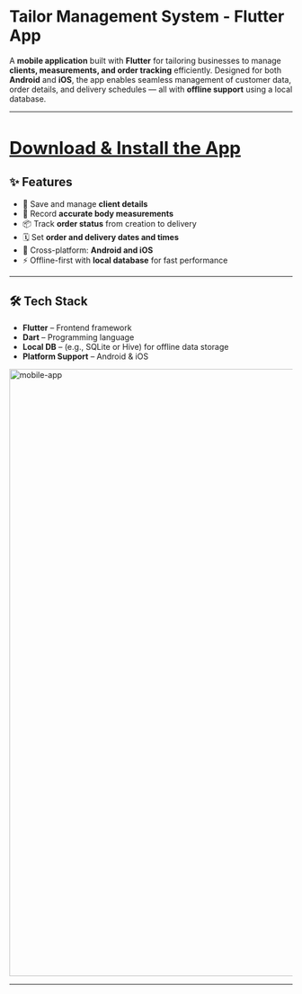 # Tailor Management System - Flutter App

A **mobile application** built with **Flutter** for tailoring businesses to manage **clients, measurements, and order tracking** efficiently. Designed for both **Android** and **iOS**, the app enables seamless management of customer data, order details, and delivery schedules — all with **offline support** using a local database.

---

<a href="https://1024terabox.com/s/13F2iTIGj8zgx_LerVqhhuA" target="_blank"><h2>Download & Install the App</h2></a>
---

## ✨ Features

- 🧵 Save and manage **client details**
- 📏 Record **accurate body measurements**
- 📦 Track **order status** from creation to delivery
- 🗓️ Set **order and delivery dates and times**
- 📱 Cross-platform: **Android and iOS**
- ⚡ Offline-first with **local database** for fast performance

---

## 🛠️ Tech Stack

- **Flutter** – Frontend framework
- **Dart** – Programming language
- **Local DB** – (e.g., SQLite or Hive) for offline data storage
- **Platform Support** – Android & iOS
<img width="1080" height="1080" alt="mobile-app" src="https://github.com/user-attachments/assets/fc138e9f-9e05-4c67-9046-9f72b5fbe1e5" />




---

